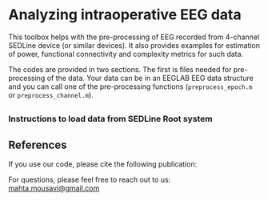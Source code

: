 # Analyzing intraoperative EEG data
This toolbox helps with the pre-processing of EEG recorded from 4-channel SEDLine device (or similar devices). It also provides examples for estimation of power, functional connectivity and complexity metrics for such data. 

The codes are provided in two sections. The first is files needed for pre-processing of the data. Your data can be in an EEGLAB EEG data structure and you can call one of the pre-processing functions (`preprocess_epoch.m` or `preprocess_channel.m`). 

##  

### Instructions to load data from SEDLine Root system


## References 

If you use our code, please cite the following publication:

For questions, please feel free to reach out to us: mahta.mousavi@gmail.com 

